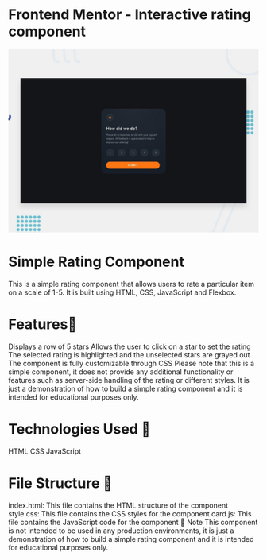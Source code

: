 # Frontend Mentor - Interactive rating component

![Design preview for the Interactive rating component coding challenge](./design/desktop-preview.jpg)

# Simple Rating Component

This is a simple rating component that allows users to rate a particular item on a scale of 1-5. It is built using HTML, CSS, JavaScript and Flexbox.

# Features📝

Displays a row of 5 stars
Allows the user to click on a star to set the rating
The selected rating is highlighted and the unselected stars are grayed out
The component is fully customizable through CSS
Please note that this is a simple component, it does not provide any additional functionality or features such as server-side handling of the rating or different styles. It is just a demonstration of how to build a simple rating component and it is intended for educational purposes only.

# Technologies Used 🚀

HTML
CSS
JavaScript

# File Structure 📁

index.html: This file contains the HTML structure of the component
style.css: This file contains the CSS styles for the component
card.js: This file contains the JavaScript code for the component
🚫 Note
This component is not intended to be used in any production environments, it is just a demonstration of how to build a simple rating component and it is intended for educational purposes only.
